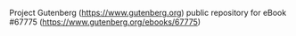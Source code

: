 Project Gutenberg (https://www.gutenberg.org) public repository for
eBook #67775 (https://www.gutenberg.org/ebooks/67775)
